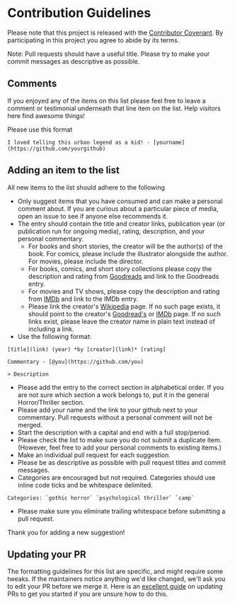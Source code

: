 # Contribution Guidelines

Please note that this project is released with the [Contributor Covenant](CODE_OF_CONDUCT.md). By participating in this project you agree to abide by its terms.

Note: Pull requests should have a useful title. Please try to make your commit messages as descriptive as possible.

## Comments

If you enjoyed any of the items on this list please feel free to leave a comment or testimonial underneath that line item on the list. Help visitors here find awesome things!

Please use this format

```
I loved telling this urban legend as a kid! - [yourname](https://github.com/yourgithub)
```

## Adding an item to the list

All new items to the list should adhere to the following

- Only suggest items that you have consumed and can make a personal comment about. If you are curious about a particular piece of media, open an issue to see if anyone else recommends it.
- The entry should contain the title and creator links, publication year (or publication run for ongoing media), rating, description, and your personal commentary.
	- For books and short stories, the creator will be the author(s) of the book. For comics, please include the illustrator alongside the author. For movies, please include the director.
	- For books, comics, and short story collections please copy the description and rating from [Goodreads](https://goodreads.com) and link to the Goodreads entry.
	- For movies and TV shows, please copy the description and rating from [IMDb](https://imdb.com) and link to the IMDb entry.
	- Please link the creator's [Wikipedia](https://wikipedia.org) page. If no such page exists, it should point to the creator's [Goodread's](https://goodreads.com) or [IMDb](https://imdb.com) page. If no such links exist, please leave the creator name in plain text instead of including a link.
- Use the following format:

```
[title](link) (year) *by [creator](link)* [rating]

Commentary - [@you](https://github.com/you)

> Description
```

- Please add the entry to the correct section in alphabetical order. If you are not sure which section a work belongs to, put it in the general Horror/Thriller section.
- Please add your name and the link to your github next to your commentary. Pull requests without a personal comment will not be merged.
- Start the description with a capital and end with a full stop/period.
- Please check the list to make sure you do not submit a duplicate item. (However, feel free to add your personal comments to existing items.)
- Make an individual pull request for each suggestion.
- Please be as descriptive as possible with pull request titles and commit messages.
- Categories are encouraged but not required. Categories should use inline code ticks and be whitespace delimited.

```
Categories: `gothic horror` `psychological thriller` `camp`
```
- Please make sure you eliminate trailing whitespace before submitting a pull request.

Thank you for adding a new suggestion!

## Updating your PR

The formatting guidelines for this list are specific, and might require some tweaks. If the maintainers notice anything we'd like changed, we'll ask you to edit your PR before we merge it. Here is an [excellent guide](https://github.com/RichardLitt/knowledge/blob/master/amending-a-commit-guide.md) on updating PRs to get you started if you are unsure how to do this.

